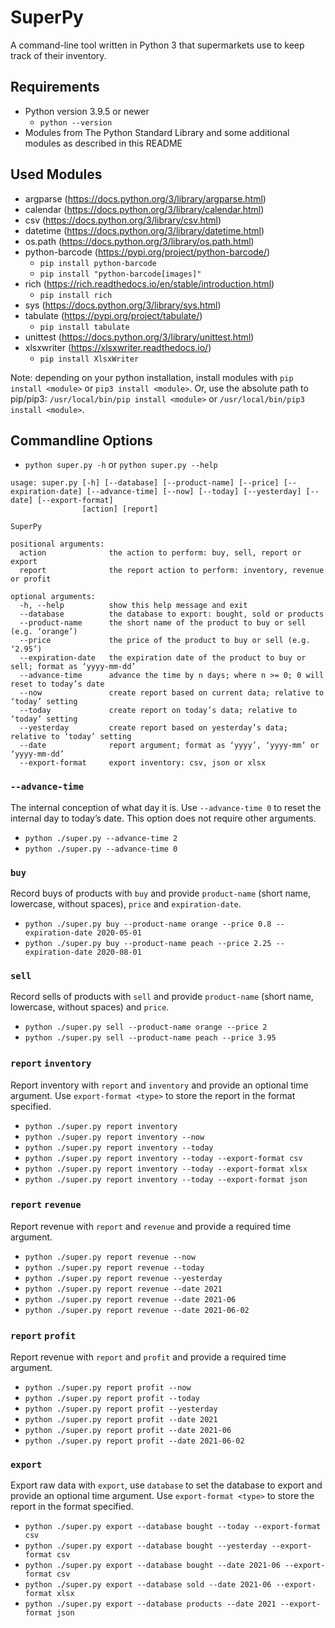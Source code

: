 # SuperPy

A command-line tool written in Python 3 that supermarkets use to keep track of their inventory.

## Requirements

- Python version 3.9.5 or newer
  - `python --version`
- Modules from The Python Standard Library and some additional modules as described in this README

## Used Modules

- argparse (https://docs.python.org/3/library/argparse.html)
- calendar (https://docs.python.org/3/library/calendar.html)
- csv (https://docs.python.org/3/library/csv.html)
- datetime (https://docs.python.org/3/library/datetime.html)
- os.path (https://docs.python.org/3/library/os.path.html)
- python-barcode (https://pypi.org/project/python-barcode/)
  - `pip install python-barcode`
  - `pip install "python-barcode[images]"`
- rich (https://rich.readthedocs.io/en/stable/introduction.html)
  - `pip install rich`
- sys (https://docs.python.org/3/library/sys.html)
- tabulate (https://pypi.org/project/tabulate/)
  - `pip install tabulate`
- unittest (https://docs.python.org/3/library/unittest.html)
- xlsxwriter (https://xlsxwriter.readthedocs.io/)
  - `pip install XlsxWriter`

Note: depending on your python installation, install modules with `pip install <module>` or `pip3 install <module>`.
Or, use the absolute path to pip/pip3: `/usr/local/bin/pip install <module>` or `/usr/local/bin/pip3 install <module>`.

## Commandline Options

- `python super.py -h` or `python super.py --help`

```
usage: super.py [-h] [--database] [--product-name] [--price] [--expiration-date] [--advance-time] [--now] [--today] [--yesterday] [--date] [--export-format]
                [action] [report]

SuperPy

positional arguments:
  action              the action to perform: buy, sell, report or export
  report              the report action to perform: inventory, revenue or profit

optional arguments:
  -h, --help          show this help message and exit
  --database          the database to export: bought, sold or products
  --product-name      the short name of the product to buy or sell (e.g. ‘orange’)
  --price             the price of the product to buy or sell (e.g. ‘2.95’)
  --expiration-date   the expiration date of the product to buy or sell; format as ‘yyyy-mm-dd’
  --advance-time      advance the time by n days; where n >= 0; 0 will reset to today’s date
  --now               create report based on current data; relative to ‘today’ setting
  --today             create report on today’s data; relative to ‘today’ setting
  --yesterday         create report based on yesterday’s data; relative to ‘today’ setting
  --date              report argument; format as ‘yyyy’, ‘yyyy-mm’ or ‘yyyy-mm-dd’
  --export-format     export inventory: csv, json or xlsx
```

### `--advance-time`

The internal conception of what day it is. Use `--advance-time 0` to reset the internal day to today’s date. This option does not require other arguments.

- `python ./super.py --advance-time 2`
- `python ./super.py --advance-time 0`

### `buy`

Record buys of products with `buy` and provide `product-name` (short name, lowercase, without spaces), `price` and `expiration-date`.

- `python ./super.py buy --product-name orange --price 0.8 --expiration-date 2020-05-01`
- `python ./super.py buy --product-name peach --price 2.25 --expiration-date 2020-08-01`

### `sell`

Record sells of products with `sell` and provide `product-name` (short name, lowercase, without spaces) and `price`.

- `python ./super.py sell --product-name orange --price 2`
- `python ./super.py sell --product-name peach --price 3.95`

### `report` `inventory`

Report inventory with `report` and `inventory` and provide an optional time argument.
Use `export-format <type>` to store the report in the format specified.

- `python ./super.py report inventory`
- `python ./super.py report inventory --now`
- `python ./super.py report inventory --today`
- `python ./super.py report inventory --today --export-format csv`
- `python ./super.py report inventory --today --export-format xlsx`
- `python ./super.py report inventory --today --export-format json`

### `report` `revenue`

Report revenue with `report` and `revenue` and provide a required time argument.

- `python ./super.py report revenue --now`
- `python ./super.py report revenue --today`
- `python ./super.py report revenue --yesterday`
- `python ./super.py report revenue --date 2021`
- `python ./super.py report revenue --date 2021-06`
- `python ./super.py report revenue --date 2021-06-02`

### `report` `profit`

Report revenue with `report` and `profit` and provide a required time argument.

- `python ./super.py report profit --now`
- `python ./super.py report profit --today`
- `python ./super.py report profit --yesterday`
- `python ./super.py report profit --date 2021`
- `python ./super.py report profit --date 2021-06`
- `python ./super.py report profit --date 2021-06-02`

### `export`

Export raw data with `export`, use `database` to set the database to export and provide an optional time argument.
Use `export-format <type>` to store the report in the format specified.

- `python ./super.py export --database bought --today --export-format csv`
- `python ./super.py export --database bought --yesterday --export-format csv`
- `python ./super.py export --database bought --date 2021-06 --export-format csv`
- `python ./super.py export --database sold --date 2021-06 --export-format xlsx`
- `python ./super.py export --database products --date 2021 --export-format json`
